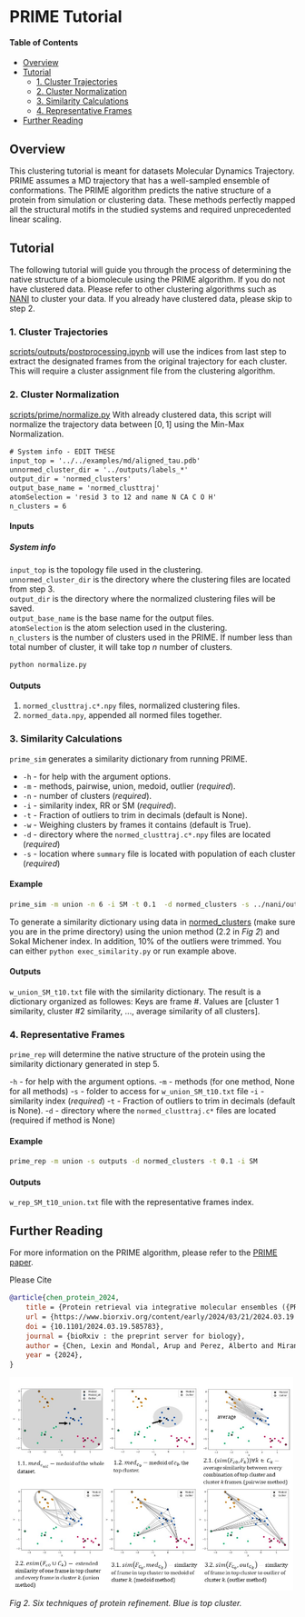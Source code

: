 # PRIME Tutorial

#### Table of Contents
- [Overview](#overview)
- [Tutorial](#tutorial)
  - [1. Cluster Trajectories](#1-cluster-trajectories)
  - [2. Cluster Normalization](#2-cluster-normalization)
  - [3. Similarity Calculations](#3-similarity-calculations)
  - [4. Representative Frames](#4-representative-frames)
- [Further Reading](#further-reading)

## Overview
This clustering tutorial is meant for datasets Molecular Dynamics Trajectory. PRIME assumes a MD trajectory that has a well-sampled ensemble of conformations. The PRIME algorithm predicts the native structure of a protein from simulation or clustering data. These methods perfectly mapped all the structural motifs in the studied systems and required unprecedented linear scaling.

## Tutorial
The following tutorial will guide you through the process of determining the native structure of a biomolecule using the PRIME algorithm. If you do not have clustered data. Please refer to other clustering algorithms such as [NANI](nani.md) to cluster your data. If you already have clustered data, please skip to step 2.

### 1. Cluster Trajectories
[scripts/outputs/postprocessing.ipynb](../scripts/outputs/postprocessing.ipynb) will use the indices from last step to extract the designated frames from the original trajectory for each cluster. This will require a cluster assignment file from the clustering algorithm.

### 2. Cluster Normalization
[scripts/prime/normalize.py](../scripts/prime/normalize.py) With already clustered data, this script will normalize the trajectory data between $[0,1]$ using the Min-Max Normalization. 

    # System info - EDIT THESE
    input_top = '../../examples/md/aligned_tau.pdb'
    unnormed_cluster_dir = '../outputs/labels_*'
    output_dir = 'normed_clusters'
    output_base_name = 'normed_clusttraj'
    atomSelection = 'resid 3 to 12 and name N CA C O H'
    n_clusters = 6

#### Inputs
##### System info
`input_top` is the topology file used in the clustering. <br>
`unnormed_cluster_dir` is the directory where the clustering files are located from step 3. <br>
`output_dir` is the directory where the normalized clustering files will be saved. <br>
`output_base_name` is the base name for the output files. <br>
`atomSelection` is the atom selection used in the clustering. <br>
`n_clusters` is the number of clusters used in the PRIME. If number less than total number of cluster, it will take top *n* number of clusters. <br>

```bash
python normalize.py
```

#### Outputs
1. `normed_clusttraj.c*.npy` files, normalized clustering files.
2. `normed_data.npy`, appended all normed files together.

### 3. Similarity Calculations
`prime_sim` generates a similarity dictionary from running PRIME. 

- `-h` - for help with the argument options.
- `-m` - methods, pairwise, union, medoid, outlier (*required*).
- `-n` - number of clusters (*required*).
- `-i` - similarity index, RR or SM (*required*).
- `-t` - Fraction of outliers to trim in decimals (default is None).
- `-w` - Weighing clusters by frames it contains (default is True).
- `-d` - directory where the `normed_clusttraj.c*.npy` files are located (*required*)
- `-s` - location where `summary` file is located with population of each cluster (*required*)

#### Example 
```bash
prime_sim -m union -n 6 -i SM -t 0.1  -d normed_clusters -s ../nani/outputs/summary_6.csv
```

To generate a similarity dictionary using data in [normed_clusters](../scripts/prime/normed_clusters) (make sure you are in the prime directory) using the union method (2.2 in *Fig 2*) and Sokal Michener index. In addition, 10% of the outliers were trimmed. You can either `python exec_similarity.py` or run example above.

#### Outputs
`w_union_SM_t10.txt` file with the similarity dictionary.
The result is a dictionary organized as followes:
Keys are frame #. Values are [cluster 1 similarity, cluster #2 similarity, ..., average similarity of all clusters].

### 4. Representative Frames
`prime_rep` will determine the native structure of the protein using the similarity dictionary generated in step 5.

-`h` - for help with the argument options.
-`m` - methods (for one method, None for all methods)
-`s` - folder to access for `w_union_SM_t10.txt` file
-`i` - similarity index (*required*)
-`t` - Fraction of outliers to trim in decimals (default is None).
-`d` - directory where the `normed_clusttraj.c*` files are located (required if method is None)

#### Example 
```bash
prime_rep -m union -s outputs -d normed_clusters -t 0.1 -i SM
```

#### Outputs
`w_rep_SM_t10_union.txt` file with the representative frames index.

## Further Reading
For more information on the PRIME algorithm, please refer to the [PRIME paper](https://www.biorxiv.org/content/10.1101/2024.03.19.585783v1). 

Please Cite
```bibtex
@article{chen_protein_2024,
	title = {Protein retrieval via integrative molecular ensembles ({PRIME}) through extended similarity indices},
	url = {https://www.biorxiv.org/content/early/2024/03/21/2024.03.19.585783},
	doi = {10.1101/2024.03.19.585783},
	journal = {bioRxiv : the preprint server for biology},
	author = {Chen, Lexin and Mondal, Arup and Perez, Alberto and Miranda-Quintana, Ramon Alain},
	year = {2024},
}
```

<img src="../img/methods.jpg" alt="methods" width="500" height=auto align="center"></a>

*Fig 2. Six techniques of protein refinement. Blue is top cluster.*